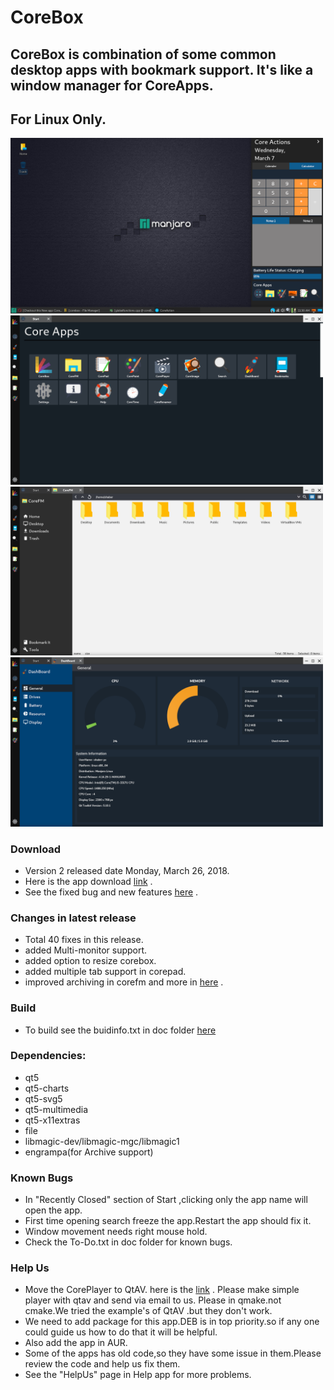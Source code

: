 # CoreBox

## CoreBox is combination of some common desktop apps with bookmark support. It's like a window manager for CoreApps.
## For Linux Only.

<img src="docs/screenshots/a1.png" width="500">
<img src="docs/screenshots/a2.png" width="500">
<img src="docs/screenshots/a3.png" width="500">
<img src="docs/screenshots/a4.png" width="500">

### Download
* Version 2 released date Monday, March 26, 2018.
* Here is the app download [link](https://github.com/rahmanshaber/corebox/releases "Title") .
* See the fixed bug and new features [here](https://github.com/rahmanshaber/corebox/blob/master/docs/ChangeLog "Title") .

### Changes in latest release
* Total 40 fixes in this release.
* added Multi-monitor support.
* added option to resize corebox.
* added multiple tab support in corepad.
* improved archiving in corefm and more in [here](https://github.com/rahmanshaber/corebox/blob/master/docs/ChangeLog "Title") .

### Build
* To build see the buidinfo.txt in doc folder [here](https://github.com/rahmanshaber/corebox/blob/master/docs/buildinfo.txt "Title") 

### Dependencies:
* qt5
* qt5-charts
* qt5-svg5
* qt5-multimedia
* qt5-x11extras
* file
* libmagic-dev/libmagic-mgc/libmagic1
* engrampa(for Archive support)

### Known Bugs
* In "Recently Closed" section of Start ,clicking only the app name will open the app.
* First time opening search freeze the app.Restart the app should fix it.
* Window movement needs right mouse hold.
* Check the To-Do.txt in doc folder for known bugs.

### Help Us
* Move the CorePlayer to QtAV. here is the [link](https://github.com/wang-bin/QtAV "Title") .
  Please make simple player with qtav and send via email to us.
  Please in qmake.not cmake.We tried the example's of QtAV .but they don't work.
* We need to add package for this app.DEB is in top priority.so if any one could guide us how to do that it will be helpful.
* Also add the app in AUR.
* Some of the apps has old code,so they have some issue in them.Please review the code and help us fix them.
* See the "HelpUs" page in Help app for more problems.
